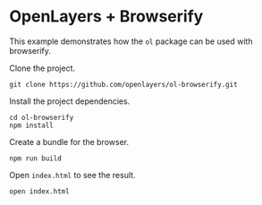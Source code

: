 # OpenLayers + Browserify

This example demonstrates how the `ol` package can be used with browserify.

Clone the project.

    git clone https://github.com/openlayers/ol-browserify.git

Install the project dependencies.

    cd ol-browserify
    npm install

Create a bundle for the browser.

    npm run build

Open `index.html` to see the result.

    open index.html

